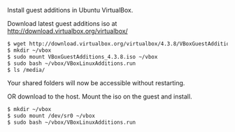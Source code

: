 Install guest additions in Ubuntu VirtualBox.

Download latest guest additions iso at http://download.virtualbox.org/virtualbox/

```bash
$ wget http://download.virtualbox.org/virtualbox/4.3.8/VBoxGuestAdditions_4.3.8.iso
$ mkdir ~/vbox
$ sudo mount VBoxGuestAdditions_4.3.8.iso ~/vbox
$ sudo bash ~/vbox/VBoxLinuxAdditions.run
$ ls /media/
```

Your shared folders will now be accessible without restarting.

OR download to the host. Mount the iso on the guest and install.

```bash
$ mkdir ~/vbox
$ sudo mount /dev/sr0 ~/vbox
$ sudo bash ~/vbox/VBoxLinuxAdditions.run
```